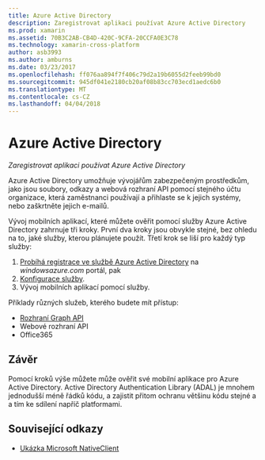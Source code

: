 ```yaml
---
title: Azure Active Directory
description: Zaregistrovat aplikaci používat Azure Active Directory
ms.prod: xamarin
ms.assetid: 70B3C2AB-CB4D-420C-9CFA-20CCFA0E3C78
ms.technology: xamarin-cross-platform
author: asb3993
ms.author: amburns
ms.date: 03/23/2017
ms.openlocfilehash: ff076aa894f7f406c79d2a19b6055d2feeb99bd0
ms.sourcegitcommit: 945df041e2180cb20af08b83cc703ecd1aedc6b0
ms.translationtype: MT
ms.contentlocale: cs-CZ
ms.lasthandoff: 04/04/2018
---
```

# <a name="azure-active-directory"></a>Azure Active Directory

_Zaregistrovat aplikaci používat Azure Active Directory_

Azure Active Directory umožňuje vývojářům zabezpečeným prostředkům, jako jsou soubory, odkazy a webová rozhraní API pomocí stejného účtu organizace, která zaměstnanci používají a přihlaste se k jejich systémy, nebo zaškrtněte jejich e-mailů.

Vývoj mobilních aplikací, které můžete ověřit pomocí služby Azure Active Directory zahrnuje tři kroky.
První dva kroky jsou obvykle stejné, bez ohledu na to, jaké služby, kterou plánujete použít. Třetí krok se liší pro každý typ služby:

  1. [Probíhá registrace ve službě Azure Active Directory](~/cross-platform/data-cloud/active-directory/get-started/register.md) na *windowsazure.com* portál, pak
  2. [Konfigurace služby](~/cross-platform/data-cloud/active-directory/get-started/configure.md).
  3. Vývoj mobilních aplikací pomocí služby.

Příklady různých služeb, kterého budete mít přístup:

- [Rozhraní Graph API](~/cross-platform/data-cloud/active-directory/graph.md)
- Webové rozhraní API
- Office365


## <a name="conclusion"></a>Závěr

Pomocí kroků výše můžete může ověřit své mobilní aplikace pro Azure Active Directory. Active Directory Authentication Library (ADAL) je mnohem jednodušší méně řádků kódu, a zajistit přitom ochranu většinu kódu stejné a a tím ke sdílení napříč platformami.



## <a name="related-links"></a>Související odkazy

- [Ukázka Microsoft NativeClient](https://github.com/AzureADSamples/NativeClient-MultiTarget-DotNet)
